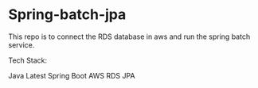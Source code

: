 # Spring-batch-jpa

This repo is to connect the RDS database in aws and run the spring batch service.

Tech Stack:

Java Latest
Spring Boot 
AWS RDS
JPA 
